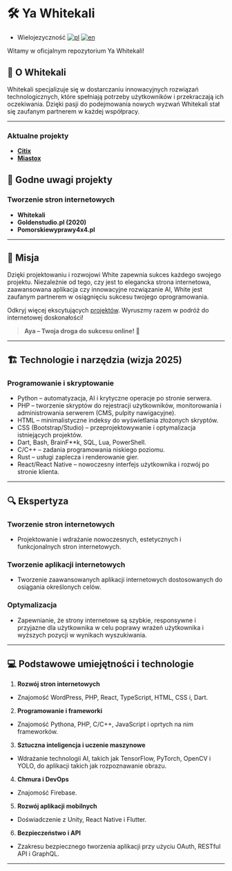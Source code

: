 # 🛠️ Ya Whitekali
- Wielojezyczność
[![pl](https://img.shields.io/badge/lang-pl-green.svg)](https://github.com/Dawju9/Ya-Whitekali/blob/kalies/README.md)
[![en](https://img.shields.io/badge/lang-en-green.svg)]([https://github.com/Dawju9/Ya-Whitekali/blob/kalies/README-en.md)

Witamy w oficjalnym repozytorium Ya Whitekali!

## 🌟 **O Whitekali**
Whitekali specjalizuje się w dostarczaniu innowacyjnych rozwiązań technologicznych, które spełniają potrzeby użytkowników i przekraczają ich oczekiwania. Dzięki pasji do podejmowania nowych wyzwań Whitekali stał się zaufanym partnerem w każdej współpracy.


---
### Aktualne projekty
- **[Citix](https://github.com/citix)**
- **[Miastox](https://github.com/miastox)**

## 🚀 **Godne uwagi projekty**
### Tworzenie stron internetowych
- **Whitekali**
- **Goldenstudio.pl (2020)**
- **Pomorskiewyprawy4x4.pl**

---

## 🎯 **Misja**
Dzięki projektowaniu i rozwojowi White zapewnia sukces każdego swojego projektu. Niezależnie od tego, czy jest to elegancka strona internetowa, zaawansowana aplikacja czy innowacyjne rozwiązanie AI, White jest zaufanym partnerem w osiągnięciu sukcesu twojego oprogramowania.

Odkryj więcej ekscytujących [projektów](https://dawju9.github.io/Ya-Whitekali/projekty).
Wyruszmy razem w podróż do internetowej doskonałości!

> **Aya – Twoja droga do sukcesu online! 🚀**

---

## 🏗️ **Technologie i narzędzia (wizja 2025)**

### Programowanie i skryptowanie
- Python – automatyzacja, AI i krytyczne operacje po stronie serwera.
- PHP – tworzenie skryptów do rejestracji użytkowników, monitorowania i administrowania serwerem (CMS, pulpity nawigacyjne).
- HTML – minimalistyczne indeksy do wyświetlania złożonych skryptów.
- CSS (Bootstrap/Studio) – przeprojektowywanie i optymalizacja istniejących projektów.
- Dart, Bash, BrainF**k, SQL, Lua, PowerShell.
- C/C++ – zadania programowania niskiego poziomu.
- Rust – usługi zaplecza i renderowanie gier.
- React/React Native – nowoczesny interfejs użytkownika i rozwój po stronie klienta.

---

## 🔍 **Ekspertyza**
### Tworzenie stron internetowych
- Projektowanie i wdrażanie nowoczesnych, estetycznych i funkcjonalnych stron internetowych.

### Tworzenie aplikacji internetowych
- Tworzenie zaawansowanych aplikacji internetowych dostosowanych do osiągania określonych celów.

### Optymalizacja
- Zapewnianie, że strony internetowe są szybkie, responsywne i przyjazne dla użytkownika w celu poprawy wrażeń użytkownika i wyższych pozycji w wynikach wyszukiwania.

---

## 💻 **Podstawowe umiejętności i technologie**
1. **Rozwój stron internetowych**
- Znajomość WordPress, PHP, React, TypeScript, HTML, CSS i, Dart.

2. **Programowanie i frameworki**
- Znajomość Pythona, PHP, C/C++, JavaScript i oprtych na nim frameworków.

3. **Sztuczna inteligencja i uczenie maszynowe**
- Wdrażanie technologii AI, takich jak TensorFlow, PyTorch, OpenCV i YOLO, do aplikacji takich jak rozpoznawanie obrazu.

4. **Chmura i DevOps**
- Znajomość Firebase.

5. **Rozwój aplikacji mobilnych**
- Doświadczenie z Unity, React Native i Flutter.

6. **Bezpieczeństwo i API**
- Zzakresu bezpiecznego tworzenia aplikacji przy użyciu OAuth, RESTful API i GraphQL.

---
